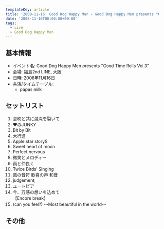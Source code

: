 ```yaml
---
templateKey: article
title: '2008-11-16: Good Dog Happy Men - Good Dog Happy Men presents "Good Time Rolls Vol.3" at 大阪福島2nd LINE'
date: '2008-11-16T00:00:00+09:00'
tags:
  - Live
  - Good Dog Happy Men
---
```

## 基本情報

* イベント名: Good Dog Happy Men presents "Good Time Rolls Vol.3"
* 会場: 福島2nd LINE, 大阪
* 日時: 2008年11月16日
* 共演/タイムテーブル:
  * papas milk

## セットリスト

1. 息吹と共に混沌を裂いて
1. ♥のJUNKY
1. Bit by Bit
1. 大行進
1. Apple star storyS
1. Sweet heart of moon
1. Perfect nervous
1. 微笑とメロディー
1. 雨と仲良く
1. Twice Birds' Singing
1. 風の音符 歓喜の声 和音
1. judgement;
1. ユートピア
1. 今、万感の想いを込めて<br>
   【Encore break】
1. (can you feel?) ～Most beautiful in the world～

## その他

